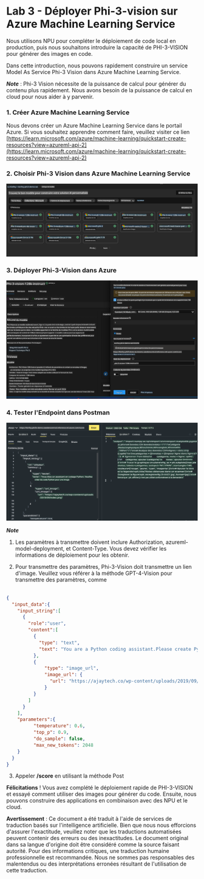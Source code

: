 # **Lab 3 - Déployer Phi-3-vision sur Azure Machine Learning Service**

Nous utilisons NPU pour compléter le déploiement de code local en production, puis nous souhaitons introduire la capacité de PHI-3-VISION pour générer des images en code.

Dans cette introduction, nous pouvons rapidement construire un service Model As Service Phi-3 Vision dans Azure Machine Learning Service.

***Note*** : Phi-3 Vision nécessite de la puissance de calcul pour générer du contenu plus rapidement. Nous avons besoin de la puissance de calcul en cloud pour nous aider à y parvenir.


### **1. Créer Azure Machine Learning Service**

Nous devons créer un Azure Machine Learning Service dans le portail Azure. Si vous souhaitez apprendre comment faire, veuillez visiter ce lien [https://learn.microsoft.com/azure/machine-learning/quickstart-create-resources?view=azureml-api-2](https://learn.microsoft.com/azure/machine-learning/quickstart-create-resources?view=azureml-api-2)


### **2. Choisir Phi-3 Vision dans Azure Machine Learning Service**

![Catalogue](../../../../../../../translated_images/vison_catalog.bad341c95280549cb1408f9d387dbaf819f8c25868eaa0fb699ea71e3da7e842.fr.png)


### **3. Déployer Phi-3-Vision dans Azure**

![Déploiement](../../../../../../../translated_images/vision_deploy.a16e2cb64056d25adfe9e984f0d53e6435a44a05cf3239375c86d490e9789259.fr.png)


### **4. Tester l'Endpoint dans Postman**

![Test](../../../../../../../translated_images/vision_test.31b672d213c01eb2353c25eeffeb7f20fa0a1bc3036fb3d4f5c9c8a077c609cd.fr.png)


***Note***

1. Les paramètres à transmettre doivent inclure Authorization, azureml-model-deployment, et Content-Type. Vous devez vérifier les informations de déploiement pour les obtenir.

2. Pour transmettre des paramètres, Phi-3-Vision doit transmettre un lien d'image. Veuillez vous référer à la méthode GPT-4-Vision pour transmettre des paramètres, comme

```json

{
  "input_data":{
    "input_string":[
      {
        "role":"user",
        "content":[ 
          {
            "type": "text",
            "text": "You are a Python coding assistant.Please create Python code for image "
          },
          {
              "type": "image_url",
              "image_url": {
                "url": "https://ajaytech.co/wp-content/uploads/2019/09/index.png"
              }
          }
        ]
      }
    ],
    "parameters":{
          "temperature": 0.6,
          "top_p": 0.9,
          "do_sample": false,
          "max_new_tokens": 2048
    }
  }
}

```

3. Appeler **/score** en utilisant la méthode Post

**Félicitations** ! Vous avez complété le déploiement rapide de PHI-3-VISION et essayé comment utiliser des images pour générer du code. Ensuite, nous pouvons construire des applications en combinaison avec des NPU et le cloud.

**Avertissement** :
Ce document a été traduit à l'aide de services de traduction basés sur l'intelligence artificielle. Bien que nous nous efforcions d'assurer l'exactitude, veuillez noter que les traductions automatisées peuvent contenir des erreurs ou des inexactitudes. Le document original dans sa langue d'origine doit être considéré comme la source faisant autorité. Pour des informations critiques, une traduction humaine professionnelle est recommandée. Nous ne sommes pas responsables des malentendus ou des interprétations erronées résultant de l'utilisation de cette traduction.